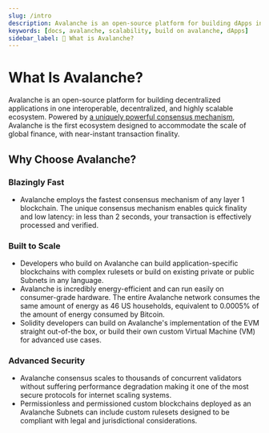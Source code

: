 ```yaml
---
slug: /intro
description: Avalanche is an open-source platform for building dApps in an interoperable, decentralized, and highly scalable ecosystem.
keywords: [docs, avalanche, scalability, build on avalanche, dApps]
sidebar_label: 🔺 What is Avalanche?
---
```


# What Is Avalanche?

Avalanche is an open-source platform for building decentralized applications in one
interoperable, decentralized, and highly scalable ecosystem. Powered by [a uniquely powerful consensus
mechanism](/learn/avalanche/avalanche-consensus.md), Avalanche is the first ecosystem designed to
accommodate the scale of global finance, with near-instant transaction finality. 

## Why Choose Avalanche?

### Blazingly Fast

- Avalanche employs the fastest consensus mechanism of any layer 1 blockchain. The unique consensus
mechanism enables quick finality and low latency: in less than 2 seconds, your transaction is
effectively processed and verified.

### Built to Scale

- Developers who build on Avalanche can build application-specific blockchains with complex rulesets
or build on existing private or public Subnets in any language. 
- Avalanche is incredibly energy-efficient and can run easily on consumer-grade hardware.
The entire Avalanche network consumes the same amount of energy as 46 US households, equivalent to
0.0005% of the amount of energy consumed by Bitcoin.
- Solidity developers can build on Avalanche's implementation of the EVM straight out-of-the box, or
build their own custom Virtual Machine (VM) for advanced use cases.

### Advanced Security

- Avalanche consensus scales to thousands of concurrent validators without suffering performance
degradation making it one of the most secure protocols for internet scaling systems. 
- Permissionless and permissioned custom blockchains deployed as an Avalanche Subnets can include custom
rulesets designed to be compliant with legal and jurisdictional considerations.
